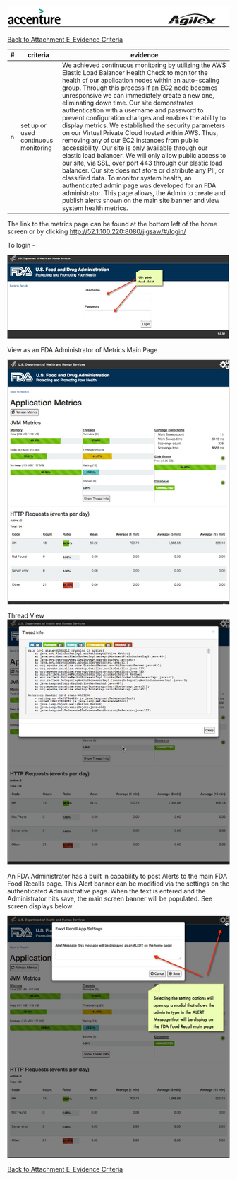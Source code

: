 ![alt tag](https://github.com/AccentureFed/18FRFQ-Response/blob/master/process-documentation/agile-process-photos/response-images/proposal-header.png?raw=true)

[Back to Attachment E_Evidence Criteria](https://github.com/AccentureFed/18FRFQ-Response/blob/master/process-documentation/evidence/README.md)

|#|criteria|evidence|
|-------|---------------|------------------|
|n|set up or used continuous monitoring |We achieved continuous monitoring by utilizing the AWS Elastic Load Balancer Health Check to monitor the health of our application nodes within an auto-scaling group. Through this process if an EC2 node becomes unresponsive we can immediately create a new one, eliminating down time. Our site demonstrates authentication with a username and password to prevent configuration changes and enables the ability to display metrics.  We established the security parameters on our Virtual Private Cloud hosted within AWS.  Thus, removing any of our EC2 instances from public accessibility.  Our site is only available through our elastic load balancer. We will only allow public access to our site, via SSL, over port 443 through our elastic load balancer. Our site does not store or distribute any PII, or classified data.  To monitor system health, an authenticated admin page was developed for an FDA administrator. This page allows, the Admin to create and publish alerts shown on the main site banner and view system health metrics. |


The link to the metrics page can be found at the bottom left of the home screen or by clicking http://52.1.100.220:8080/jigsaw/#/login/

To login - 

![alt tag](https://github.com/AccentureFed/18FRFQ-Response/blob/master/process-documentation/user-centric-design/design_evolution_images/metric_login.jpg?raw=true>)

View as an FDA Administrator of Metrics Main Page 

![alt tag](https://github.com/AccentureFed/18FRFQ-Response/blob/master/process-documentation/user-centric-design/design_evolution_images/metric_main_page.jpg?raw=true>)

Thread View
![alt tag](https://github.com/AccentureFed/18FRFQ-Response/blob/master/process-documentation/user-centric-design/design_evolution_images/metric_threadinfo.jpg?raw=true>)

An FDA Administrator has a built in capability to post Alerts to the main FDA Food Recalls page.  This Alert banner can be modified via the settings on the authenticated Administrative page. When the text is entered and the Administrator hits save, the main screen banner will be populated.  See screen displays below:

![alt tag](https://github.com/AccentureFed/18FRFQ-Response/blob/master/process-documentation/user-centric-design/design_evolution_images/Metric_setting.jpg?raw=true>)



[Back to Attachment E_Evidence Criteria](https://github.com/AccentureFed/18FRFQ-Response/blob/master/process-documentation/evidence/README.md)





